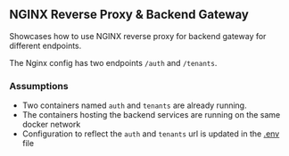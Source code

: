 ## NGINX Reverse Proxy & Backend Gateway

Showcases how to use NGINX reverse proxy for backend gateway for different endpoints.

The Nginx config has two endpoints `/auth` and `/tenants`. 

### Assumptions
- Two containers named `auth` and `tenants` are already running.
- The containers hosting the backend services are running on the same docker network
- Configuration to reflect the `auth` and `tenants` url is updated in the [.env](.env) file
